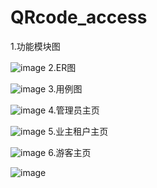 # QRcode_access
1.功能模块图

![image](https://github.com/qq1270735037/QRcode_access/blob/main/img/%E7%B3%BB%E7%BB%9F%E5%8A%9F%E8%83%BD%E6%A8%A1%E5%9D%97%E5%9B%BE.png)
2.ER图

![image](https://github.com/qq1270735037/QRcode_access/blob/main/img/ER.png)
3.用例图

![image](https://github.com/qq1270735037/QRcode_access/blob/main/img/%E7%94%A8%E4%BE%8B%E5%9B%BE%E5%85%A8.png)
4.管理员主页

![image](https://github.com/qq1270735037/QRcode_access/blob/main/img/%E7%AE%A1%E7%90%86%E5%91%98%E4%B8%BB%E9%A1%B5.jpg)
5.业主租户主页

![image](https://github.com/qq1270735037/QRcode_access/blob/main/img/%E4%B8%9A%E4%B8%BB%E7%A7%9F%E6%88%B7%E4%B8%BB%E9%A1%B5.jpg)
6.游客主页

![image](https://github.com/qq1270735037/QRcode_access/blob/main/img/%E6%B8%B8%E5%AE%A2%E4%B8%BB%E9%A1%B5.jpg)
